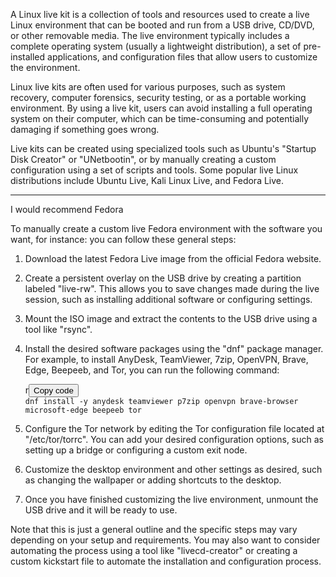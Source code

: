 <p >A Linux live kit is a collection of tools and resources used to create a live Linux environment that can be booted and run from a USB drive, CD/DVD, or other removable media. The live environment typically includes a complete operating system (usually a lightweight distribution), a set of pre-installed applications, and configuration files that allow users to customize the environment.</p>
<p >Linux live kits are often used for various purposes, such as system recovery, computer forensics, security testing, or as a portable working environment. By using a live kit, users can avoid installing a full operating system on their computer, which can be time-consuming and potentially damaging if something goes wrong.</p>
<p >Live kits can be created using specialized tools such as Ubuntu's "Startup Disk Creator" or "UNetbootin", or by manually creating a custom configuration using a set of scripts and tools. Some popular live Linux distributions include Ubuntu Live, Kali Linux Live, and Fedora Live.</p>


___
I would recommend Fedora <br>

<p>To manually create a custom live Fedora environment with the software you want, for instance: you can follow these general steps:</p>
<ol>
<li>
<p>Download the latest Fedora Live image from the official Fedora website.</p>
</li>
<li>
<p>Create a persistent overlay on the USB drive by creating a partition labeled "live-rw". This allows you to save changes made during the live session, such as installing additional software or configuring settings.</p>
</li>
<li>
<p>Mount the ISO image and extract the contents to the USB drive using a tool like "rsync".</p>
</li>
<li>
<p>Install the desired software packages using the "dnf" package manager. For example, to install AnyDesk, TeamViewer, 7zip, OpenVPN, Brave, Edge, Beepeeb, and Tor, you can run the following command:</p>
<div>
<div>r<button>Copy code</button></div>
<div><code>dnf install -y anydesk teamviewer p7zip openvpn brave-browser microsoft-edge beepeeb tor </code></div>
</div>
</li>
<li>
<p>Configure the Tor network by editing the Tor configuration file located at "/etc/tor/torrc". You can add your desired configuration options, such as setting up a bridge or configuring a custom exit node.</p>
</li>
<li>
<p>Customize the desktop environment and other settings as desired, such as changing the wallpaper or adding shortcuts to the desktop.</p>
</li>
<li>
<p>Once you have finished customizing the live environment, unmount the USB drive and it will be ready to use.</p>
</li>
</ol>
<p>Note that this is just a general outline and the specific steps may vary depending on your setup and requirements. You may also want to consider automating the process using a tool like "livecd-creator" or creating a custom kickstart file to automate the installation and configuration process.</p>
